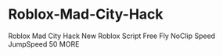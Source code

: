 # Roblox-Mad-City-Hack
Roblox Mad City Hack New Roblox Script Free Fly NoClip Speed JumpSpeed 50 MORE
